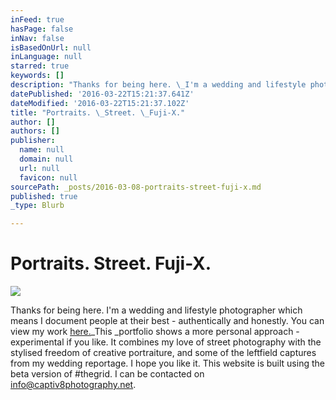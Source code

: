 ```yaml
---
inFeed: true
hasPage: false
inNav: false
isBasedOnUrl: null
inLanguage: null
starred: true
keywords: []
description: "Thanks for being here. \_I'm a wedding and lifestyle photographer which means I document people at their best \_- authentically and honestly. \_You can view my work here.This portfolio shows a more personal approach - experimental \_if you like. \_It combines my love of street photography with the stylised freedom of creative portraiture, and some of the leftfield captures from my wedding reportage. I hope you like it. \_I can be contacted on info@captiv8photography.net."
datePublished: '2016-03-22T15:21:37.641Z'
dateModified: '2016-03-22T15:21:37.102Z'
title: "Portraits. \_Street. \_Fuji-X."
author: []
authors: []
publisher:
  name: null
  domain: null
  url: null
  favicon: null
sourcePath: _posts/2016-03-08-portraits-street-fuji-x.md
published: true
_type: Blurb

---
```

# Portraits.  Street.  Fuji-X.
![](https://the-grid-user-content.s3-us-west-2.amazonaws.com/5338a261-e6b5-4a7b-b7ea-415d8906fc5e.jpg)

Thanks for being here.  I'm a wedding and lifestyle photographer which means I document people at their best  - authentically and honestly.  You can view my work [here.][0]_This _portfolio shows a more personal approach - experimental  if you like.  It combines my love of street photography with the stylised freedom of creative portraiture, and some of the leftfield captures from my wedding reportage. I hope you like it.  This website is built using the beta version of \#thegrid.  I can be contacted on info@captiv8photography.net.

[0]: null